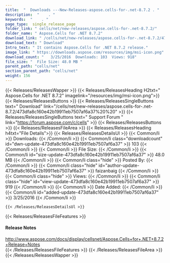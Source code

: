 ```yaml
---
title:  "  Downloads ---New-Releases-aspose.cells-for-.net-8.7.2 . " 
description:  "    . " 
keywords:  "    . " 
page_type:  single_release_page
folder_link: " cells/net/new-releases/aspose.cells-for-.net-8.7.2/"
folder_name: " Aspose.Cells for .NET 8.7.2"
download_link: " /cells/net/new-releases/aspose.cells-for-.net-8.7.2/473dfa8c160e42b19911eb7507af6a37"
download_text: " Download"
Intro_text: " It contains Aspose.Cells for .NET 8.7.2 release."
image_link: " https://downloads.aspose.com/resources/img/msi-icon.png"
download_count: "   3/25/2016  Downloads: 103  Views: 918"
file_size: "  File Size: 48.0 MB "
parent_path: "cells/net"
section_parent_path: "cells/net"
weight: 156 
---
```


{{< Releases/ReleasesWapper >}}
  {{< Releases/ReleasesHeading H2txt=" Aspose.Cells for .NET 8.7.2" imagelink="/resources/img/msi-icon.png">}}
  {{< Releases/ReleasesButtons >}}
    {{< Releases/ReleasesSingleButtons text=" Download" link="/cells/net/new-releases/aspose.cells-for-.net-8.7.2/473dfa8c160e42b19911eb7507af6a37%20%20" >}}
    {{< Releases/ReleasesSingleButtons text=" Support Forum " link="https://forum.aspose.com/c/cells" >}}
  {{< Releases/ReleasesButtons >}}
  {{< Releases/ReleasesFileArea >}}
    {{< Releases/ReleasesHeading h4txt="File Details">}}
    {{< Releases/ReleasesDetailsUl >}}
            {{< Common/li  >}} Downloads: {{< /Common/li >}} 
      {{< Common/li class="downloadcount" id="dwn-update-473dfa8c160e42b19911eb7507af6a37" >}} 103 {{< /Common/li >}} 
      {{< Common/li  >}} File Size: {{< /Common/li >}} 
      {{< Common/li id="size-update-473dfa8c160e42b19911eb7507af6a37" >}} 48.0 MB {{< /Common/li >}} 
      {{< Common/li  class="hide" >}} Posted By: {{< /Common/li >}} 
      {{< Common/li class="hide" id="author-update-473dfa8c160e42b19911eb7507af6a37" >}} faizanbaig {{< /Common/li >}} 
      {{< Common/li class="hide"  >}} Views: {{< /Common/li >}} 
      {{< Common/li class="hide" id="view-update-473dfa8c160e42b19911eb7507af6a37" >}} 919 {{< /Common/li >}} 
      {{< Common/li  >}} Date Added: {{< /Common/li >}} 
      {{< Common/li id="added-update-473dfa8c160e42b19911eb7507af6a37" >}} 3/25/2016 {{< /Common/li >}} 

    {{< /Releases/ReleasesDetailsUl >}}

  {{< Releases/ReleasesFileFeatures >}}
      <h4>Release Notes</h4><div><a href="http://www.aspose.com/docs/display/cellsnet/Aspose.Cells+for+.NET+8.7.2+Release+Notes">http://www.aspose.com/docs/display/cellsnet/Aspose.Cells+for+.NET+8.7.2+Release+Notes</a></div>
  {{< /Releases/ReleasesFileFeatures >}}
 {{< /Releases/ReleasesFileArea >}}
{{< /Releases/ReleasesWapper >}}


